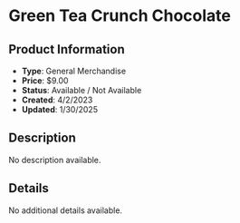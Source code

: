 # Green Tea Crunch Chocolate

## Product Information
- **Type**: General Merchandise
- **Price**: $9.00
- **Status**: Available / Not Available
- **Created**: 4/2/2023
- **Updated**: 1/30/2025

## Description
No description available.



## Details
No additional details available.

